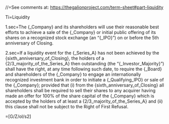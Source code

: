 //=See comments at: <a href="https://thegalionproject.com/term-sheet#part-liquidity">https://thegalionproject.com/term-sheet#part-liquidity</a>

Ti=Liquidity

1.sec=The {_Company} and its shareholders will use their reasonable best efforts to achieve a sale of the {_Company} or initial public offering of its shares on a recognized stock exchange (an “{_IPO}”) on or before the 5th anniversary of Closing.

2.sec=If a liquidity event for the {_Series_A} has not been achieved by the {sixth_anniversary_of_Closing}, the holders of a {2/3_majority_of_the_Series_A} then outstanding (the “{_Investor_Majority}”) shall have the right, at any time following such date, to require the {_Board} and shareholders of the {_Company} to engage an internationally recognized investment bank in order to initiate a {_Qualifying_IPO} or sale of the {_Company}; provided  that (i) from the {sixth_anniversary_of_Closing} all shareholders shall be required to sell their shares to any acquirer having made an offer for 100% of the share capital of the {_Company} which is accepted by the holders of at least a {2/3_majority_of_the_Series_A} and (ii) this clause shall not be subject to the Right of First Refusal. 

=[G/Z/ol/s2]

